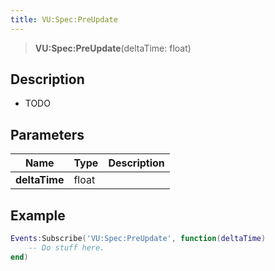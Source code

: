 ```yaml
---
title: VU:Spec:PreUpdate
---
```


> **VU:Spec:PreUpdate**(deltaTime: float)

## Description

- TODO


## Parameters

| Name | Type | Description |
| ---- | ---- | ----------- |
| **deltaTime** | float |  |

## Example

```lua
Events:Subscribe('VU:Spec:PreUpdate', function(deltaTime)
    -- Do stuff here.
end)
```
